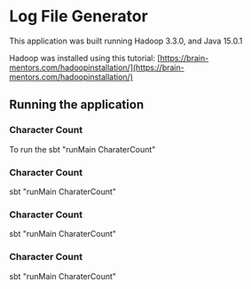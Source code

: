 
# Log File Generator

This application was built running Hadoop 3.3.0, and Java 15.0.1

Hadoop was installed using this tutorial:
[https://brain-mentors.com/hadoopinstallation/](https://brain-mentors.com/hadoopinstallation/)

## Running the application


### Character Count 
To run the 
sbt "runMain CharaterCount"

### Character Count
sbt "runMain CharaterCount"

### Character Count
sbt "runMain CharaterCount"

### Character Count
sbt "runMain CharaterCount"



